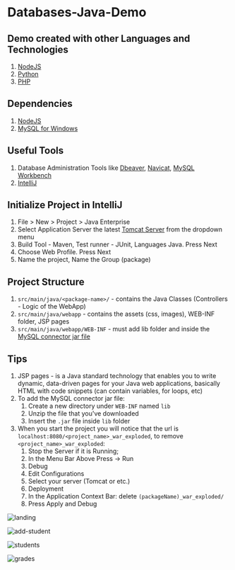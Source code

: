 # Databases-Java-Demo

## Demo created with other Languages and Technologies
1. [NodeJS](https://github.com/ChristosHadjichristofi/Databases-NodeJS-Demo)
2. [Python](https://github.com/DimK19/Databases-Python-Demo)
3. [PHP](https://github.com/cpefkianakis/Databases-PHP-Demo)

## Dependencies
1. [NodeJS](https://nodejs.org/en/)
2. [MySQL for Windows](https://dev.mysql.com/downloads/installer/)

## Useful Tools
1. Database Administration Tools like [Dbeaver](https://dbeaver.io/), [Navicat](https://www.navicat.com/en/), [MySQL Workbench](https://dev.mysql.com/downloads/workbench/)
2. [IntelliJ](https://www.jetbrains.com/community/education/)

## Initialize Project in IntelliJ
1. File > New > Project > Java Enterprise
2. Select Application Server the latest [Tomcat Server](https://tomcat.apache.org/) from the dropdown menu
3. Build Tool - Maven, Test runner - JUnit, Languages Java. Press Next
4. Choose Web Profile. Press Next
5. Name the project, Name the Group (package)

## Project Structure
1. ```src/main/java/<package-name>/``` - contains the Java Classes (Controllers - Logic of the WebApp)
2. ```src/main/java/webapp``` - contains the assets (css, images), WEB-INF folder, JSP pages
3. ```src/main/java/webapp/WEB-INF``` - must add lib folder and inside the [MySQL connector jar file](https://dev.mysql.com/get/Downloads/Connector-J/mysql-connector-java-8.0.28.zip)

## Tips
1. JSP pages - is a Java standard technology that enables you to write dynamic, data-driven pages for your Java web applications, basically HTML with code snippets (can contain variables, for loops, etc)
2. To add the MySQL connector jar file:
    1. Create a new directory under ```WEB-INF``` named ```lib```
    2. Unzip the file that you've downloaded
    3. Insert the ```.jar``` file inside ```lib``` folder
3. When you start the project you will notice that the url is ```localhost:8080/<project_name>_war_exploded```, to remove ```<project_name>_war_exploded```:
    1. Stop the Server if it is Running;
    2. In the Menu Bar Above Press -> Run
    3. Debug
    4. Edit Configurations
    5. Select your server (Tomcat or etc.)
    6. Deployment
    7. In the Application Context Bar: delete ```(packageName)_war_exploded/```
    8. Press Apply and Debug


![landing](https://user-images.githubusercontent.com/40044042/159064916-aac1a816-33ff-4e6f-9e63-45c31c7044a3.png)

![add-student](https://user-images.githubusercontent.com/40044042/159064953-cf6b808a-062a-48c7-b140-67b141b50604.png)

![students](https://user-images.githubusercontent.com/40044042/156389596-a409b129-e9cb-4946-9d9d-47f113c1d8f3.png)

![grades](https://user-images.githubusercontent.com/40044042/156389628-1653aba7-c033-48d0-ac3a-df37374f0d1e.png)
